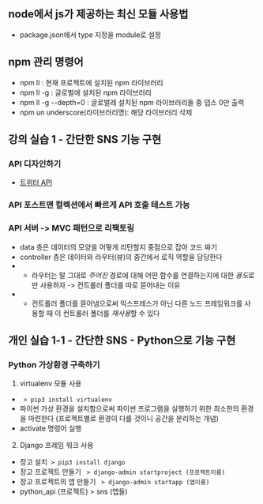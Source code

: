 ## node에서 js가 제공하는 최신 모듈 사용법

-   package.json에서 type 지정을 module로 설정

## npm 관리 명령어

-   npm ll : 현재 프로젝트에 설치된 npm 라이브러리
-   npm ll -g : 글로벌에 설치된 npm 라이브러리
-   npm ll -g --depth=0 : 글로벌레 설치된 npm 라이브러리들 중 뎁스 0만 출력
-   npm un underscore(라이브러리명): 해당 라이브러리 삭제

## 강의 실습 1 - 간단한 SNS 기능 구현

### API 디자인하기

-   [트위터 API](https://www.notion.so/REST-API-109e7cd8c41b4588bbf62f5fc2b284e9, '노션 링크')

### API 포스트맨 컬렉션에서 빠르게 API 호출 테스트 가능

### API 서버 -> MVC 패턴으로 리팩토링

-   data 층은 데이터의 모양을 어떻게 리턴할지 중점으로 잡아 코드 짜기
-   controller 층은 데이터와 라우터(뷰)의 중간에서 로직 역할을 담당한다
-   -   라우터는 말 그대로 _주어진_ 경로에 대해 어떤 함수를 연결하는지에 대한 *용도*로만 사용하자 -> 컨트롤러 폴더를 따로 뜯어내는 이유
-   -   컨트롤러 폴더를 뜯어냄으로써 익스프레스가 아닌 다른 노드 프레임워크를 사용할 때 이 컨트롤러 폴더를 *재사용*할 수 있다

## 개인 실습 1-1 - 간단한 SNS - Python으로 기능 구현

### Python 가상환경 구축하기

1.  virtualenv 모듈 사용

-   ` > pip3 install virtualenv`
-   파이썬 가상 환경을 설치함으로써 파이썬 프로그램을 실행하기 위한 최소한의 환경을 마련한다 (프로젝트별로 환경이 다를 것이니 공간을 분리하는 개념)
-   activate 명령어 실행

2. Django 프레임 워크 사용

-   장고 설치` > pip3 install django`
-   장고 프로젝트 만들기 ` > django-admin startproject (프로젝트이름)`
-   장고 프로젝트의 앱 만들기 ` > django-admin startapp (앱이름)`
-   python_api (프로젝트) > sns (앱들)
